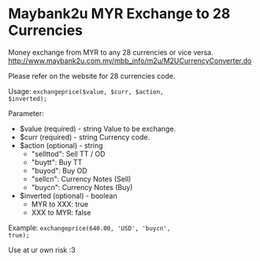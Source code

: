 # Maybank2u MYR Exchange to 28 Currencies

Money exchange from MYR to any 28 currencies or vice versa.
http://www.maybank2u.com.my/mbb_info/m2u/M2UCurrencyConverter.do

Please refer on the website for 28 currencies code.

Usage:
<code>exchangeprice($value, $curr, $action, $inverted);</code>

Parameter:
- $value (required) - string
  Value to be exchange.
- $curr (required) - string
  Currency code.
- $action (optional) - string
  - "sellttod": Sell TT / OD
  - "buytt": Buy TT
  - "buyod": Buy OD
  - "sellcn": Currency Notes (Sell)
  - "buycn": Currency Notes (Buy)
- $inverted (optional) - boolean
  - MYR to XXX: true
  - XXX to MYR: false

Example:
<code>exchangeprice(640.00, 'USD', 'buycn', true);</code>

Use at ur own risk :3
